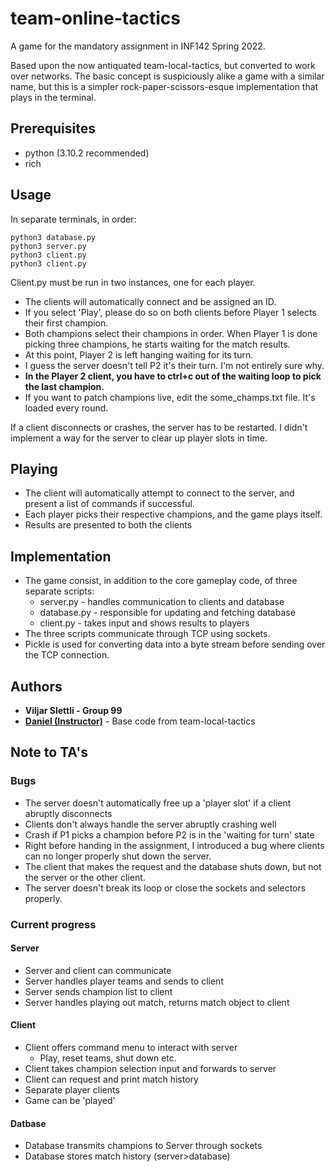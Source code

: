 # team-online-tactics
A game for the mandatory assignment in INF142 Spring 2022.

Based upon the now antiquated team-local-tactics, but converted to work over networks. The basic concept is suspiciously alike a game with a similar name, but this is a simpler rock-paper-scissors-esque implementation that plays in the terminal. 

## Prerequisites
* python (3.10.2 recommended)
* rich

## Usage
In separate terminals, in order:
``` 
python3 database.py
python3 server.py 
python3 client.py
python3 client.py 
```
Client.py must be run in two instances, one for each player.

* The clients will automatically connect and be assigned an ID.
* If you select 'Play', please do so on both clients before Player 1 selects their first champion.
* Both champions select their champions in order. When Player 1 is done picking three champions, he starts waiting for the match results.
* At this point, Player 2 is left hanging waiting for its turn. 
 * I guess the server doesn't tell P2 it's their turn. I'm not entirely sure why.
 * **In the Player 2 client, you have to ctrl+c out of the waiting loop to pick the last champion.**
* If you want to patch champions live, edit the some_champs.txt file. It's loaded every round.

If a client disconnects or crashes, the server has to be restarted. I didn't implement a way for the server to clear up player slots in time.

## Playing
* The client will automatically attempt to connect to the server, and present a list of commands if successful.
* Each player picks their respective champions, and the game plays itself.
* Results are presented to both the clients

## Implementation
* The game consist, in addition to the core gameplay code, of three separate scripts:
  * server.py - handles communication to clients and database
  * database.py - responsible for updating and fetching database
  * client.py - takes input and shows results to players
* The three scripts communicate through TCP using sockets. 
* Pickle is used for converting data into a byte stream before sending over the TCP connection.

## Authors
* **Viljar Slettli - Group 99**
* [**Daniel (Instructor)**](https://github.com/daniel-heres) - Base code from team-local-tactics

## Note to TA's

### Bugs
* The server doesn't automatically free up a 'player slot' if a client abruptly disconnects
* Clients don't always handle the server abruptly crashing well
* Crash if P1 picks a champion before P2 is in the 'waiting for turn' state
* Right before handing in the assignment, I introduced a bug where clients can no longer properly shut down the server. 
 * The client that makes the request and the database shuts down, but not the server or the other client.
 * The server doesn't break its loop or close the sockets and selectors properly.

### Current progress
#### Server
* Server and client can communicate
* Server handles player teams and sends to client
* Server sends champion list to client
* Server handles playing out match, returns match object to client
#### Client
* Client offers command menu to interact with server
  * Play, reset teams, shut down etc.
* Client takes champion selection input and forwards to server
* Client can request and print match history
* Separate player clients
* Game can be 'played'
#### Datbase
* Database transmits champions to Server through sockets
* Database stores match history (server>database)
